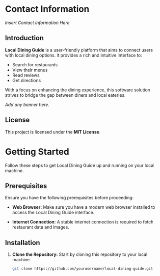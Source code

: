 # Contact Information

_Insert Contact Information Here_

## Introduction

**Local Dining Guide** is a user-friendly platform that aims to connect users with local dining options. It provides a rich and intuitive interface to:

- Search for restaurants
- View their menus
- Read reviews
- Get directions

With a focus on enhancing the dining experience, this software solution strives to bridge the gap between diners and local eateries.

_Add any banner here._

## License

This project is licensed under the **MIT License**.

# Getting Started

Follow these steps to get Local Dining Guide up and running on your local machine.

## Prerequisites

Ensure you have the following prerequisites before proceeding:

- **Web Browser:** Make sure you have a modern web browser installed to access the Local Dining Guide interface.

- **Internet Connection:** A stable internet connection is required to fetch restaurant data and images.

## Installation

1. **Clone the Repository:**
   Start by cloning this repository to your local machine.

   ```bash
   git clone https://github.com/yourusername/local-dining-guide.git
   ```
